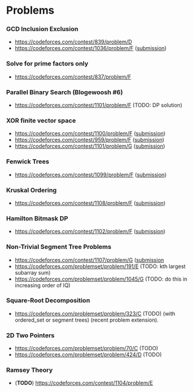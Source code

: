 # Problems  

### GCD Inclusion Exclusion
* https://codeforces.com/contest/839/problem/D
* https://codeforces.com/contest/1036/problem/F ([submission](https://codeforces.com/contest/1036/submission/49042562))

### Solve for prime factors only
* https://codeforces.com/contest/837/problem/F

### Parallel Binary Search (Blogewoosh #6)
* https://codeforces.com/contest/1101/problem/F (TODO: DP solution)

### XOR finite vector space
* https://codeforces.com/contest/1100/problem/F ([submission](https://codeforces.com/contest/1100/submission/48351596))
* https://codeforces.com/contest/959/problem/F ([submission](https://codeforces.com/contest/959/submission/48876636))
* https://codeforces.com/contest/1101/problem/G ([submission](https://codeforces.com/contest/1101/submission/48470744))

### Fenwick Trees 
* https://codeforces.com/contest/1099/problem/F ([submission](https://codeforces.com/contest/1099/submission/48487650))

### Kruskal Ordering
* https://codeforces.com/contest/1108/problem/F ([submission](https://codeforces.com/contest/1108/submission/48859776))

### Hamilton Bitmask DP
* https://codeforces.com/contest/1102/problem/F ([submission](https://codeforces.com/contest/1102/submission/48174909))

### Non-Trivial Segment Tree Problems
* https://codeforces.com/contest/1107/problem/G ([submission](https://codeforces.com/contest/1107/submission/49037542)
* https://codeforces.com/problemset/problem/191/E (TODO: kth largest subarray sum)
* https://codeforces.com/problemset/problem/1045/G (TODO: do this in increasing order of IQ)

### Square-Root Decomposition
* https://codeforces.com/problemset/problem/323/C (TODO) (with ordered_set or segment trees) (recent problem extension).

### 2D Two Pointers
* https://codeforces.com/problemset/problem/70/C (TODO)
* https://codeforces.com/problemset/problem/424/D (TODO)

### Ramsey Theory
* (__TODO__) https://codeforces.com/contest/1104/problem/E
